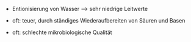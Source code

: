 - Entionisierung von Wasser --> sehr niedrige Leitwerte 

- oft: teuer, durch ständiges Wiederaufbereiten von Säuren und Basen
- oft: schlechte mikrobiologische Qualität 